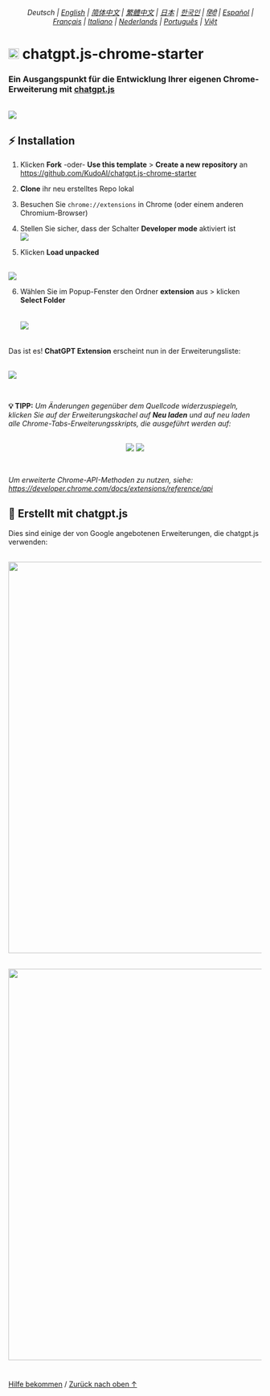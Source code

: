 <a id="top"></a>

<div align="center">
    <h6>
        <picture>
            <source type="image/svg+xml" media="(prefers-color-scheme: dark)" srcset="https://media.chatgptjs.org/images/icons/earth-americas-white-icon32.svg?main">
            <img height=14 src="https://media.chatgptjs.org/images/icons/earth-americas-icon32.svg?main">
        </picture>
        &nbsp;Deutsch |
        <a href="../..#readme">English</a> |
        <a href="../zh-cn#readme">简体中文</a> |
        <a href="../zh-tw#readme">繁體中文</a> |
        <a href="../ja#readme">日本</a> |
        <a href="../ko#readme">한국인</a> |
        <a href="../hi#readme">हिंदी</a> |
        <a href="../es#readme">Español</a> |
        <a href="../fr#readme">Français</a> |
        <a href="../it#readme">Italiano</a> |
        <a href="../nl#readme">Nederlands</a> |
        <a href="../pt#readme">Português</a> |
        <a href="../vi#readme">Việt</a>
    </h6>
</div>

# <img height=21 src="https://media.chatgptjs.org/images/icons/platforms/chrome/icon32.png?8c852fa5"> chatgpt.js-chrome-starter

<h3>Ein Ausgangspunkt für die Entwicklung Ihrer eigenen Chrome-Erweiterung mit <a href="https://github.com/KudoAI/chatgpt.js">chatgpt.js</a></h3>

<br>

<img src="../../media/images/screenshots/extension-loaded.png">

## ⚡ Installation

1. Klicken **Fork** -oder- **Use this template** > **Create a new repository** an https://github.com/KudoAI/chatgpt.js-chrome-starter

2. **Clone** ihr neu erstelltes Repo lokal

3. Besuchen Sie `chrome://extensions` in Chrome (oder einem anderen Chromium-Browser)

4. Stellen Sie sicher, dass der Schalter **Developer mode** aktiviert ist<br>
![](../../media/images/screenshots/developer-mode-toggle.png)

5. Klicken **Load unpacked**<br><br>
<img src="../../media/images/screenshots/load-unpacked-button.png">
<br>

6. Wählen Sie im Popup-Fenster den Ordner **extension** aus > klicken **Select Folder**<br><br><br>
<img src="../../media/images/screenshots/select-extension-folder.png"><br><br>

Das ist es! **ChatGPT Extension** erscheint nun in der Erweiterungsliste:

<br>

<img src="../../media/images/screenshots/chatgpt-extension-in-list.png">

<p><br>

**💡 TIPP:** _Um Änderungen gegenüber dem Quellcode widerzuspiegeln, klicken Sie auf der Erweiterungskachel auf **Neu laden** und auf neu laden alle Chrome-Tabs-Erweiterungsskripts, die ausgeführt werden auf:_

<div align="center">

<br>

<img src="../../media/images/screenshots/reload-extension-button.png">
<img src="../../media/images/screenshots/reload-page-button.png">

<p><br>

</div>

_Um erweiterte Chrome-API-Methoden zu nutzen, siehe: https://developer.chrome.com/docs/extensions/reference/api_

## 🤖 Erstellt mit chatgpt.js

Dies sind einige der von Google angebotenen Erweiterungen, die chatgpt.js verwenden:

<div align="center">

<br>


<a href="https://chatgptinfinity.com" target="_blank" rel="noopener">
    <img width=777 src="https://cdn.jsdelivr.net/gh/adamlui/chatgpt-infinity@0f48c4e/chrome/media/images/tiles/marquee-promo-tile-1400x560.png">
</a>

<p><br>

<a href="https://chatgptwidescreen.com" target="_blank" rel="noopener">
    <img width=777 src="https://cdn.jsdelivr.net/gh/adamlui/chatgpt-widescreen@3ed0950/chrome/media/images/tiles/marquee-promo-tile-1400x560.png">
</a>

</div>

#

<a href="https://github.com/KudoAI/chatgpt.js-chrome-starter/issues">Hilfe bekommen</a> / <a href="#top">Zurück nach oben ↑</a>
